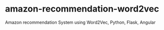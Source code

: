 # amazon-recommendation-word2vec
Amazon recommendation System using Word2Vec, Python, Flask, Angular
